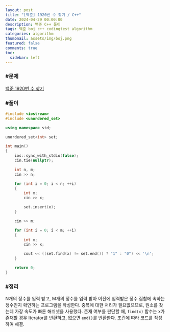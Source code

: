```yaml
---
layout: post
title: "[백준] 1920번 수 찾기 / C++"
date: 2024-04-29 00:00:00
description: 백준 C++ 풀이
tags: 백준 boj c++ codingtest algorithm
categories: algorithm
thumbnail: assets/img/boj.png
featured: false
comments: true
toc:
  sidebar: left
---
```


### #문제
[백준 1920번 수 찾기](https://www.acmicpc.net/problem/1920)

### #풀이
```c++
#include <iostream>
#include <unordered_set>

using namespace std;

unordered_set<int> set;

int main()
{
	ios::sync_with_stdio(false);
	cin.tie(nullptr);

	int n, m;
	cin >> n;

	for (int i = 0; i < n; ++i)
	{
		int x;
		cin >> x;

		set.insert(x);
	}

	cin >> m;

	for (int i = 0; i < m; ++i)
	{
		int x;
		cin >> x;

		cout << ((set.find(x) != set.end()) ? "1" : "0") << '\n';
	}

	return 0;
}
```

### #정리
N개의 정수를 입력 받고, M개의 정수를 입력 받아 이전에 입력받은 정수 집합에 속하는 정수인지 확인하는 프로그램을 작성한다. 중복에 대한 처리가 필요없으므로, 원소를 찾는데 가장 속도가 빠른 해쉬셋을 사용했다. 존재 여부를 판단할 때, `find(x)` 함수는 x가 존재할 경우 Iterator를 반환하고, 없으면 `end()`를 반환한다. 조건에 따라 코드를 작성하여 해결.